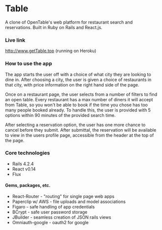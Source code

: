 # Table
A clone of OpenTable's web platform for restaurant search and reservations. Built in Ruby on Rails and React.js.

### Live link

http://www.getTable.top (running on Heroku)

### How to use the app
The app starts the user off with a choice of what city they are looking to dine in. After choosing a city, the user is given a choice of restaurants in that city, with price information on the right hand side of the page.

Once on a restaurant page, the user selects from a number of filters to find an open table. Every restaurant has a max number of diners it will accept from Table, so you won't be able to book if the time you chose has too many people booked already. To handle this, the user is provided with 5 options within 90 minutes of the provided search time.

After selecting a reservation option, the user has one more chance to cancel before they submit. After submittal, the reservation will be available to view in the users profile page, accessible from the header at the top of the page.

### Core technologies
- Rails 4.2.4
- React v0.14
- Flux


#### Gems, packages, etc.
- React-Router - "routing" for single page web apps
- Paperclip w/ AWS - file uploads and model associations
- Figaro - safe handling of app credentials
- BCrypt - safe user password storage
- JBuilder - seamless creation of JSON rails views
- Omniauth-google - oauth2 for google
